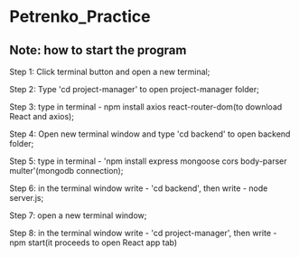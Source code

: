 # Petrenko_Practice
## Note: how to start the program

Step 1: Click terminal button and open a new terminal;

Step 2: Type 'cd project-manager' to open project-manager folder;

Step 3: type in terminal - npm install axios react-router-dom(to download React and axios);

Step 4: Open new terminal window and type 'cd backend' to open backend folder;

Step 5: type in terminal - 'npm install express mongoose cors body-parser multer'(mongodb connection);

Step 6: in the terminal window write - 'cd backend', then write - node server.js;

Step 7: open a new terminal window;

Step 8: in the terminal window write - 'cd project-manager', then write - npm start(it proceeds to open React app tab)

